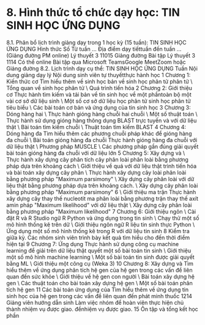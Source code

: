 # 8. Hình thức tổ chức dạy học: TIN SINH HỌC ỨNG DỤNG
8.1. Phân bổ lịch trình giảng dạy trong 1 học kỳ (15 tuần): TIN SINH HỌC ỨNG DỤNG Hình thức Số Từ tuần ... Địa điểm dạy tiếttuần đến tuần ... (Giảng đường PM online) Lý thuyết 3 11015 Giảng đường Bài tập Lý thuyết 3 1114 Có thể online Bài tập qua Microsoft TeamsGoogle MeetZoom hoặc Giảng đường 8.2. Lịch trình dạy cụ thể: TIN SINH HỌC ỨNG DỤNG Tuần Nội dung giảng dạy lý Nội dung sinh viên tự thuyếtthực hành học 1 Chương 1: Kiến thức cơ Tìm hiểu thêm về sinh học bản về sinh học phân tử phân tử \ Tổng quan về sinh học phân tử \ Quá trình tiến hóa 2 Chương 2: Giới thiệu cơ Thực hành tìm kiếm và tải bản về tin sinh học về một phầntoàn bộ một vài cơ sở dữ liệu sinh \ Một số cơ sở dữ liệu học phân tử sinh học phân tử tiêu biểu \ Các bài toán cơ bản và ứng dụng của tin sinh học 3 Chương 3: Dóng hàng hai \ Thực hành gióng hàng chuỗi hai chuỗi \ Một số thuật toán \ Thực hành sử dụng gióng hàng thông dụng BLAST trực tuyến và với dữ liệu thật \ Bài toán tìm kiếm chuỗi \ Thuật toán tìm kiếm BLAST 4 Chương 4: Dóng hàng đa Tìm hiểu thêm các phương chuỗi pháp khác để gióng hàng đa chuỗi \ Bài toán gióng hàng đa chuỗi Thực hành gióng hàng đa chuỗi với dữ liệu thật \ Phương pháp MUSCLE \ Các phương pháp gần đúng giải quyết bài toán gióng hàng đa chuỗi với dữ liệu lớn 5 Chương 5: Xây dựng và \ Thực hành xây dựng cây phân tích cây phân loài phân loài bằng phương pháp dựa trên khoảng cách \ Giới thiệu về quá với dữ liệu thật trình tiến hóa và bài toán xây dựng cây phân \ Thực hành xây dựng cây loài phân loài bằng phương pháp "Maximum parsimony" \ Xây dựng cây phân loài với dữ liệu thật bằng phương pháp dựa trên khoảng cách. \ Xây dựng cây phân loài bằng phương pháp "Maximum parsimony" 6 \ Giới thiệu ma trận Thực hành xây dựng cây thay thế nucleotit ma phân loài bằng phương trận thay thế axít amin pháp "Maximum likelihood" với dữ liệu thật \ Xây dựng cây phân loài bằng phương pháp "Maximum likelihood" 7 Chương 6: Giới thiệu ngôn \ Cài đặt R và R Studio ngữ R Python và ứng dụng trong tin sinh \ Chạy thử một số mô hình thống kê trên dữ \ Giới thiệu ngôn ngữ R liệu tin sinh thực Python \ Ứng dụng một số mô hình thống kê trong R với dữ liệu tin sinh 8 Kiểm tra giữa kỳ. Các nhóm sinh viên trình bày kết quả tìm hiểu cho đến thời điểm hiện tại 9 Chương 7: Ứng dụng Thực hành sử dụng công cụ machine learning để giải trên dữ liệu thật quyết một số bài toán tin sinh \ Giới thiệu một số mô hình machine learning \ Một số bài toán tin sinh được giải quyết bằng ML \ Giới thiệu một công cụ (Weka 3) 10 Chương 8: Xây dựng và Tìm hiểu thêm về ứng dụng phân tích hệ gen của hệ gen trong các vấn đề liên quan đến sức khỏe \ Giới thiệu về hệ gen con người \ Bài toán xây dựng hệ gen \ Các thuật toán cho bài toán xây dựng hệ gen \ Một số bài toán phân tích hệ gen 11 Các bài toán ứng dụng của Tìm hiểu thêm về ứng dụng tin sinh học của hệ gen trong các vấn đề liên quan đến phát minh thuốc 1214 Giảng viên hướng dẫn sinh Làm việc nhóm để hoàn viên thực hiện chủ thành nhiệm vụ được giao. đềnhiệm vụ được giao. 15 Ôn tập và tổng kết học phần
